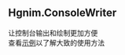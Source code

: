 ## Hgnim.ConsoleWriter

让控制台输出和绘制更加方便\
查看[示例](https://github.com/Hgnim/Hgnim.ConsoleWriter/blob/main/DebugConsole/Program.cs)以了解大致的使用方法